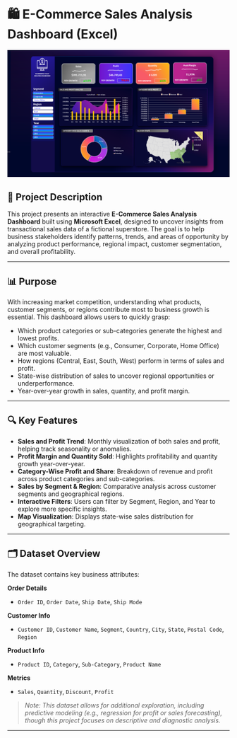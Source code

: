 # 🛍️ E-Commerce Sales Analysis Dashboard (Excel)

![E-Commerce Dashboard](e-commerce-dashboard.png)



## 📝 Project Description  
This project presents an interactive **E-Commerce Sales Analysis Dashboard** built using **Microsoft Excel**, designed to uncover insights from transactional sales data of a fictional superstore. The goal is to help business stakeholders identify patterns, trends, and areas of opportunity by analyzing product performance, regional impact, customer segmentation, and overall profitability.

---

## 📊 Purpose  
With increasing market competition, understanding what products, customer segments, or regions contribute most to business growth is essential. This dashboard allows users to quickly grasp:

- Which product categories or sub-categories generate the highest and lowest profits.  
- Which customer segments (e.g., Consumer, Corporate, Home Office) are most valuable.  
- How regions (Central, East, South, West) perform in terms of sales and profit.  
- State-wise distribution of sales to uncover regional opportunities or underperformance.  
- Year-over-year growth in sales, quantity, and profit margin.

---

## 🔍 Key Features  

- **Sales and Profit Trend**: Monthly visualization of both sales and profit, helping track seasonality or anomalies.  
- **Profit Margin and Quantity Sold**: Highlights profitability and quantity growth year-over-year.  
- **Category-Wise Profit and Share**: Breakdown of revenue and profit across product categories and sub-categories.  
- **Sales by Segment & Region**: Comparative analysis across customer segments and geographical regions.  
- **Interactive Filters**: Users can filter by Segment, Region, and Year to explore more specific insights.  
- **Map Visualization**: Displays state-wise sales distribution for geographical targeting.

---

## 🗂️ Dataset Overview  

The dataset contains key business attributes:

**Order Details**  
- `Order ID`, `Order Date`, `Ship Date`, `Ship Mode`

**Customer Info**  
- `Customer ID`, `Customer Name`, `Segment`, `Country`, `City`, `State`, `Postal Code`, `Region`

**Product Info**  
- `Product ID`, `Category`, `Sub-Category`, `Product Name`

**Metrics**  
- `Sales`, `Quantity`, `Discount`, `Profit`

> *Note: This dataset allows for additional exploration, including predictive modeling (e.g., regression for profit or sales forecasting), though this project focuses on descriptive and diagnostic analysis.*

---
